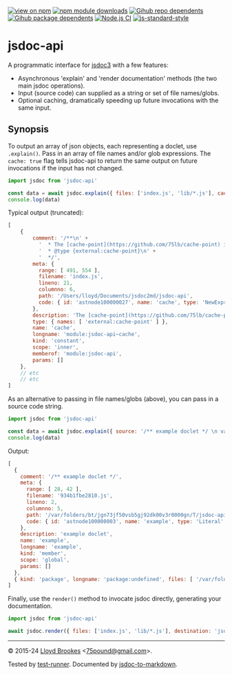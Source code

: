 [![view on npm](https://badgen.net/npm/v/jsdoc-api)](https://www.npmjs.org/package/jsdoc-api)
[![npm module downloads](https://badgen.net/npm/dt/jsdoc-api)](https://www.npmjs.org/package/jsdoc-api)
[![Gihub repo dependents](https://badgen.net/github/dependents-repo/jsdoc2md/jsdoc-api)](https://github.com/jsdoc2md/jsdoc-api/network/dependents?dependent_type=REPOSITORY)
[![Gihub package dependents](https://badgen.net/github/dependents-pkg/jsdoc2md/jsdoc-api)](https://github.com/jsdoc2md/jsdoc-api/network/dependents?dependent_type=PACKAGE)
[![Node.js CI](https://github.com/jsdoc2md/jsdoc-api/actions/workflows/node.js.yml/badge.svg)](https://github.com/jsdoc2md/jsdoc-api/actions/workflows/node.js.yml)
[![js-standard-style](https://img.shields.io/badge/code%20style-standard-brightgreen.svg)](https://github.com/feross/standard)

# jsdoc-api

A programmatic interface for [jsdoc3](https://github.com/jsdoc3/jsdoc) with a few features:

- Asynchronous 'explain' and 'render documentation' methods (the two main jsdoc operations).
- Input (source code) can supplied as a string or set of file names/globs.
- Optional caching, dramatically speeding up future invocations with the same input.

## Synopsis

To output an array of json objects, each representing a doclet, use `.explain()`. Pass in an array of file names and/or glob expressions. The `cache: true` flag tells jsdoc-api to return the same output on future invocations if the input has not changed.

```js
import jsdoc from 'jsdoc-api'

const data = await jsdoc.explain({ files: ['index.js', 'lib/*.js'], cache: true })
console.log(data)
```

Typical output (truncated):

```js
[
    {
        comment: '/**\n' +
          '  * The [cache-point](https://github.com/75lb/cache-point) instance used when `cache: true` is specified on `.explain()`.\n' +
          '  * @type {external:cache-point}\n' +
          '  */',
        meta: {
          range: [ 491, 554 ],
          filename: 'index.js',
          lineno: 21,
          columnno: 6,
          path: '/Users/lloyd/Documents/jsdoc2md/jsdoc-api',
          code: { id: 'astnode100000027', name: 'cache', type: 'NewExpression', value: '' }
        },
        description: 'The [cache-point](https://github.com/75lb/cache-point) instance used when `cache: true` is specified on `.explain()`.',
        type: { names: [ 'external:cache-point' ] },
        name: 'cache',
        longname: 'module:jsdoc-api~cache',
        kind: 'constant',
        scope: 'inner',
        memberof: 'module:jsdoc-api',
        params: []
    },
    // etc
    // etc
]
```

As an alternative to passing in file names/globs (above), you can pass in a source code string.

```js
import jsdoc from 'jsdoc-api'

const data = await jsdoc.explain({ source: '/** example doclet */ \n var example = true' })
console.log(data)
```

Output:

```js
[
  {
    comment: '/** example doclet */',
    meta: {
      range: [ 28, 42 ],
      filename: '934b1fbe2810.js',
      lineno: 2,
      columnno: 5,
      path: '/var/folders/bt/jgn73jf50vsb5gj92dk00v3r0000gn/T/jsdoc-api-W854dk',
      code: { id: 'astnode100000003', name: 'example', type: 'Literal', value: true }
    },
    description: 'example doclet',
    name: 'example',
    longname: 'example',
    kind: 'member',
    scope: 'global',
    params: []
  },
  { kind: 'package', longname: 'package:undefined', files: [ '/var/folders/bt/jgn73jf50vsb5gj92dk00v3r0000gn/T/jsdoc-api-W854dk/934b1fbe2810.js' ] }
]
```

Finally, use the `render()` method to invocate jsdoc directly, generating your documentation.

```js
import jsdoc from 'jsdoc-api'

await jsdoc.render({ files: ['index.js', 'lib/*.js'], destination: 'jsdoc-output' })
```

* * *

&copy; 2015-24 [Lloyd Brookes](https://github.com/75lb) \<75pound@gmail.com\>.

Tested by [test-runner](https://github.com/test-runner-js/test-runner). Documented by [jsdoc-to-markdown](https://github.com/jsdoc2md/jsdoc-to-markdown).
